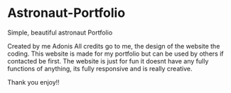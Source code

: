 # Astronaut-Portfolio
Simple, beautiful astronaut Portfolio

Created by me Adonis
All credits go to me, the design of the website the coding.
This website is made for my portfolio but can be used by others if contacted be first.
The website is just for fun it doesnt have any fully functions of anything, its fully responsive and is really creative.

Thank you enjoy!!
